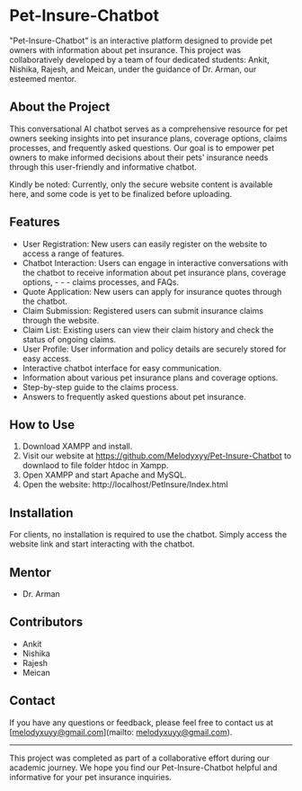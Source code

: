 # Pet-Insure-Chatbot

"Pet-Insure-Chatbot" is an interactive platform designed to provide pet owners with information about pet insurance. This project was collaboratively developed by a team of four dedicated students: Ankit, Nishika, Rajesh, and Meican, under the guidance of Dr. Arman, our esteemed mentor.

## About the Project

This conversational AI chatbot serves as a comprehensive resource for pet owners seeking insights into pet insurance plans, coverage options, claims processes, and frequently asked questions. Our goal is to empower pet owners to make informed decisions about their pets' insurance needs through this user-friendly and informative chatbot.

Kindly be noted: Currently, only the secure website content is available here, and some code is yet to be finalized before uploading.

## Features

- User Registration: New users can easily register on the website to access a range of features.
- Chatbot Interaction: Users can engage in interactive conversations with the chatbot to receive information about pet insurance plans, coverage options, - - - claims processes, and FAQs.
- Quote Application: New users can apply for insurance quotes through the chatbot.
- Claim Submission: Registered users can submit insurance claims through the website.
- Claim List: Existing users can view their claim history and check the status of ongoing claims.
- User Profile: User information and policy details are securely stored for easy access.
- Interactive chatbot interface for easy communication.
- Information about various pet insurance plans and coverage options.
- Step-by-step guide to the claims process.
- Answers to frequently asked questions about pet insurance.



## How to Use

1. Download XAMPP and install.
2. Visit our website at https://github.com/Melodyxyy/Pet-Insure-Chatbot to downlaod to file folder htdoc in Xampp.
3. Open XAMPP and start Apache and MySQL.
4. Open the website: http://localhost/PetInsure/Index.html

## Installation

For clients, no installation is required to use the chatbot. Simply access the website link and start interacting with the chatbot.

## Mentor

- Dr. Arman

## Contributors

- Ankit
- Nishika
- Rajesh
- Meican

## Contact

If you have any questions or feedback, please feel free to contact us at [melodyxuyy@gmail.com](mailto: melodyxuyy@gmail.com).

---

This project was completed as part of a collaborative effort during our academic journey. We hope you find our Pet-Insure-Chatbot helpful and informative for your pet insurance inquiries.
